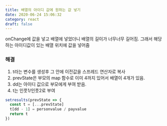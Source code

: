 ```yaml
---
title: 배열의 아이디 값에 원하는 값 넣기
date: 2020-06-24 15:06:32
category: react
draft: false
---
```


onChange에 값을 넣고 배열에 넣었더니 배열의 길이가 너무너무 길어짐.
그래서 해당하는 아이디값이 있는 배열 위치에 값을 넣어줌

### 해결

1. t라는 변수를 생성후 그 안에 이전값을 스프레드 연산자로 복사
2. prevState은 부모의 map 함수로 이미 4까지 있어서 배열이 4개가 있음.
3. dd는 아이디 값으로 부모에게 부여 받음.
4. t는 인풋1/인풋2로 부여

```javascript
setresults(prevState => {
  const t = [...prevState]
  t[dd - 1] = personvalue / payvalue
  return t
})
```

<!-- 참고: 더치프로젝트 main.js -->
